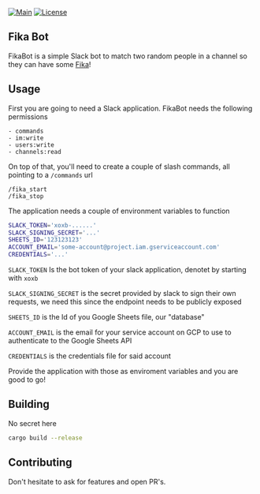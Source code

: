 [![Main](https://github.com/sousandrei/fika_bot/actions/workflows/main.yaml/badge.svg)](https://github.com/sousandrei/fika_bot/actions/workflows/main.yaml)
[![License](https://img.shields.io/badge/license-MIT-blue.svg)](https://opensource.org/licenses/MIT)

## Fika Bot

FikaBot is a simple Slack bot to match two random people in a channel so they can have some [Fika](https://sweden.se/culture-traditions/fika)!

## Usage

First you are going to need a Slack application. FikaBot needs the following permissions

```
- commands
- im:write
- users:write
- channels:read
```

On top of that, you'll need to create a couple of slash commands, all pointing to a `/commands` url

```
/fika_start
/fika_stop
```

The application needs a couple of environment variables to function

```sh
SLACK_TOKEN='xoxb-......'
SLACK_SIGNING_SECRET='...'
SHEETS_ID='123123123'
ACCOUNT_EMAIL='some-account@project.iam.gserviceaccount.com'
CREDENTIALS='...'
```

`SLACK_TOKEN` Is the bot token of your slack application, denotet by starting with `xoxb`

`SLACK_SIGNING_SECRET` is the secret provided by slack to sign their own requests, we need this since the endpoint needs to be publicly exposed

`SHEETS_ID` is the Id of you Google Sheets file, our "database"

`ACCOUNT_EMAIL` is the email for your service account on GCP to use to authenticate to the Google Sheets API

`CREDENTIALS` is the credentials file for said account

Provide the application with those as enviroment variables and you are good to go!

## Building

No secret here

```bash
cargo build --release
```

## Contributing

Don't hesitate to ask for features and open PR's.
